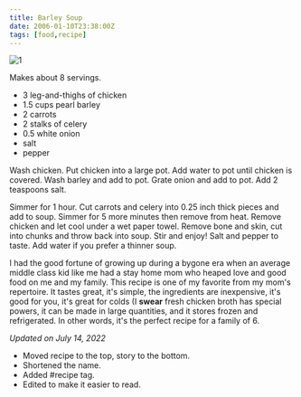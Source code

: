 ```yaml
---
title: Barley Soup
date: 2006-01-10T23:38:00Z
tags: [food,recipe]
---
```

![1]

Makes about 8 servings.

* 3 leg-and-thighs of chicken
* 1.5 cups pearl barley
* 2 carrots
* 2 stalks of celery
* 0.5 white onion
* salt
* pepper

Wash chicken.
Put chicken into a large pot.
Add water to pot until chicken is covered.
Wash barley and add to pot.
Grate onion and add to pot.
Add 2 teaspoons salt.

Simmer for 1 hour.
Cut carrots and celery into 0.25 inch thick pieces and add to soup.
Simmer for 5 more minutes then remove from heat.
Remove chicken and let cool under a wet paper towel.
Remove bone and skin, cut into chunks and throw back into soup.
Stir and enjoy!
Salt and pepper to taste.
Add water if you prefer a thinner soup.

I had the good fortune of growing up during a bygone era when
an average middle class kid like me had a stay home mom who
heaped love and good food on me and my family.
This recipe is one of my favorite from my mom's repertoire.
It tastes great, it's simple, the ingredients are inexpensive,
it's good for you, it's great for colds (I **swear** fresh
chicken broth has special powers, it can be made in large quantities,
and it stores frozen and refrigerated. In other words, it's the
perfect recipe for a family of 6.

*Updated on July 14, 2022*

* Moved recipe to the top, story to the bottom.
* Shortened the name.
* Added #recipe tag.
* Edited to make it easier to read.

[1]: https://ggr_com.s3.amazonaws.com/images/barley-soup.jpg
